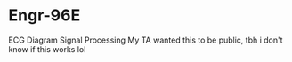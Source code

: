 # Engr-96E
ECG Diagram Signal Processing
My TA wanted this to be public, tbh i don't know if this works lol

